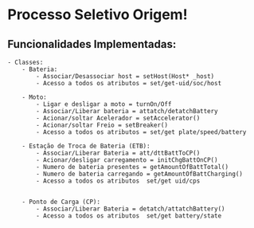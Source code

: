 # Processo Seletivo Origem!

## Funcionalidades Implementadas:
	- Classes:
		- Bateria:
			- Associar/Desassociar host = setHost(Host* _host)
			- Acesso a todos os atributos = set/get-uid/soc/host
			
		- Moto:
			- Ligar e desligar a moto = turnOn/Off
			- Associar/Liberar bateria = attatch/detatchBattery
			- Acionar/soltar Acelerador = setAccelerator()
			- Acionar/soltar Freio = setBreaker()
			- Acesso a todos os atributos = set/get plate/speed/battery

		- Estação de Troca de Bateria (ETB):
			- Associar/Liberar Bateria = att/dttBattToCP()
			- Acionar/desligar carregamento = initChgBattOnCP()
			- Numero de bateria presentes = getAmountOfBattTotal()
			- Numero de bateria carregando = getAmountOfBattCharging()
			- Acesso a todos os atributos  set/get uid/cps


		- Ponto de Carga (CP):
			- Associar/Liberar Bateria = detatch/attatchBattery()
			- Acesso a todos os atributos  set/get battery/state